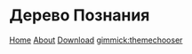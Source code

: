 # Дерево Познания

[Home](README.md)
[About](about.md)
[Download](download.md)
[gimmick:themechooser](Тема)